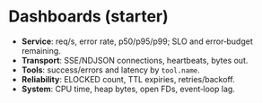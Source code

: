 # Dashboards (starter)

- **Service**: req/s, error rate, p50/p95/p99; SLO and error‑budget remaining.
- **Transport**: SSE/NDJSON connections, heartbeats, bytes out.
- **Tools**: success/errors and latency by `tool.name`.
- **Reliability**: ELOCKED count, TTL expiries, retries/backoff.
- **System**: CPU time, heap bytes, open FDs, event‑loop lag.
